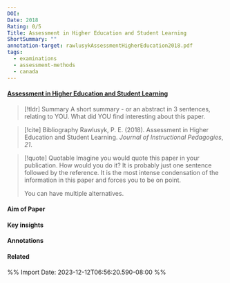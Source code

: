 ```yaml
---
DOI: 
Date: 2018
Rating: 0/5
Title: Assessment in Higher Education and Student Learning
ShortSummary: ""
annotation-target: rawlusykAssessmentHigherEducation2018.pdf
tags:
  - examinations
  - assessment-methods
  - canada
---
```



#### [Assessment in Higher Education and Student Learning](rawlusykAssessmentHigherEducation2018.pdf)




> [!tldr] Summary
> A short summary - or an abstract in 3 sentences, relating to YOU. What did YOU find interesting about this paper. 

> [!cite] Bibliography
>Rawlusyk, P. E. (2018). Assessment in Higher Education and Student Learning. _Journal of Instructional Pedagogies_, _21_.

> [!quote] Quotable
> Imagine you would quote this paper in your publication. How would you do it? It is probably just one sentence followed by the reference. It is the most intense condensation of the information in this paper and forces you to be on point. 
> 
> You can have multiple alternatives. 


#### Aim of Paper


#### Key insights 




#### Annotations





#### Related

%% Import Date: 2023-12-12T06:56:20.590-08:00 %%
